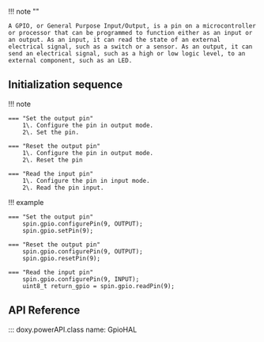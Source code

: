 !!! note ""

    A GPIO, or General Purpose Input/Output, is a pin on a microcontroller or processor that can be programmed to function either as an input or an output. As an input, it can read the state of an external electrical signal, such as a switch or a sensor. As an output, it can send an electrical signal, such as a high or low logic level, to an external component, such as an LED.


## Initialization sequence

!!! note

    === "Set the output pin"
        1\. Configure the pin in output mode.
        2\. Set the pin.
    
    === "Reset the output pin"
        1\. Configure the pin in output mode.
        2\. Reset the pin
    
    === "Read the input pin"
        1\. Configure the pin in input mode.
        2\. Read the pin input.

!!! example 

    === "Set the output pin"
        spin.gpio.configurePin(9, OUTPUT);
        spin.gpio.setPin(9);

    === "Reset the output pin"
        spin.gpio.configurePin(9, OUTPUT);
        spin.gpio.resetPin(9);
    
    === "Read the input pin"
        spin.gpio.configurePin(9, INPUT);
        uint8_t return_gpio = spin.gpio.readPin(9);



## API Reference

::: doxy.powerAPI.class
name: GpioHAL